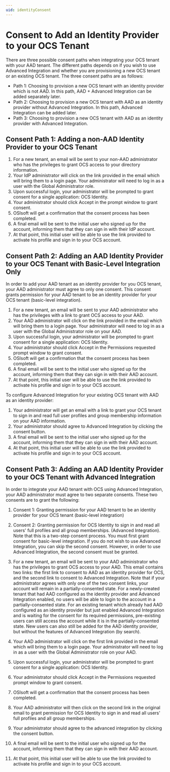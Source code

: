 ```yaml
---
uid: identityConsent
---
```


# Consent to Add an Identity Provider to your OCS Tenant

There are three possible consent paths when integrating your OCS tenant with your AAD tenant. The different paths depends on if you wish to use Advanced Integration and whether you are provisioning a new OCS tenant or an existing OCS tenant. The three consent paths are as follows:
* Path 1: Choosing to provision a new OCS tenant with an identity provider which is not AAD. In this path, AAD + Advanced Integration can be added separately later.
* Path 2: Choosing to provision a new OCS tenant with AAD as an identity provider without Advanced Integration. In this path, Advanced Integration can be added later.
* Path 3: Choosing to provision a new OCS tenant with AAD as an identity provider with Advanced Integration.

## Consent Path 1: Adding a non-AAD Identity Provider to your OCS Tenant

1. For a new tenant, an email will be sent to your non-AAD administrator who has the privileges to grant OCS access to your directory information. 
2. Your IdP administrator will click on the link provided in the email which will bring them to a login page. Your administrator will need to log in as a user with the Global Administrator role.
3. Upon successful login, your administrator will be prompted to grant consent for a single application: OCS Identity.
4. Your administrator should click Accept in the prompt window to grant consent.
5. OSIsoft will get a confirmation that the consent process has been completed.
6. A final email will be sent to the initial user who signed up for the account, informing them that they can sign in with their IdP account.
7. At that point, this initial user will be able to use the link provided to activate his profile and sign in to your OCS account.

## Consent Path 2: Adding an AAD Identity Provider to your OCS Tenant with Basic-Level Integration Only 
In order to add your AAD tenant as an identity provider for you OCS tenant, your AAD administrator must agree to only one consent. This consent grants permission for your AAD tenant to be an identity provider for your OCS tenant (basic-level integration).

1. For a new tenant, an email will be sent to your AAD administrator who has the privileges with a link to grant OCS access to your AAD. 
2. Your AAD administrator will click on the link provided in the email which will bring them to a login page. Your administrator will need to log in as a user with the Global Administrator role on your AAD.
3. Upon successful login, your administrator will be prompted to grant consent for a single application: OCS Identity.
4. Your administrator should click Accept in the Permissions requested prompt window to grant consent.
5. OSIsoft will get a confirmation that the consent process has been completed.
6. A final email will be sent to the initial user who signed up for the account, informing them that they can sign in with their AAD account.
7. At that point, this initial user will be able to use the link provided to activate his profile and sign in to your OCS account.

To configure Advanced Integration for your existing OCS tenant with AAD as an identity provider:
1. Your administrator will get an email with a link to grant your OCS tenant to sign in and read full user profiles and group membership information on  your AAD information. 
2. Your administrator should agree to Advanced Integration by clicking the consent button.
3. A final email will be sent to the initial user who signed up for the account, informing them that they can sign in with their AAD account.
4. At that point, this initial user will be able to use the link provided to activate his profile and sign in to your OCS account.

## Consent Path 3: Adding an AAD Identity Provider to your OCS Tenant with Advanced Integration 
In order to integrate your AAD tenant with OCS using Advanced Integration, your AAD administrator must agree to two separate consents. These two consents are to grant the following: 
1. Consent 1: Granting permission for your AAD tenant to be an identity provider for your OCS tenant (basic-level integration)
2. Consent 2: Granting permission for OCS Identity to sign in and read all users' full profiles and all group memberships. (Advanced Integration).
Note that this is a two-step consent process. You must first grant consent for basic-level integration. If you do not wish to use Advanced Integration, you can skip the second consent. However, in order to use Advanced Integration, the second consent must be granted.

1. For a new tenant, an email will be sent to your AAD administrator who has the privileges to grant OCS access to your AAD. This email contains two links: the first link to consent to AAD as an identity provider for OCS, and the second link to consent to Advanced Integration. Note that if your administrator agrees with only one of the two consent links, your account will remain in a partially-consented state. For a newly-created tenant that had AAD configured as the identity provider and Advanced Integration enabled, no users will be able to login to the account in a partially-consented state. For an existing tenant which already had AAD configured as an identity provider but just enabled Advanced Integration and is waiting for the consent for its required permissions, pre-existing users can still access the account while it is in the partially-consented state. New users can also still be added for the AAD identity provider, but without the features of Advanced Integration (by search).
2. Your AAD administrator will click on the first link provided in the email which will bring them to a login page. Your administrator will need to log in as a user with the Global Administrator role on your AAD.
3. Upon successful login, your administrator will be prompted to grant consent for a single application: OCS Identity.
4. Your administrator should click Accept in the Permissions requested prompt window to grant consent.
5. OSIsoft will get a confirmation that the consent process has been completed.
6. Your AAD administrator will then click on the second link in the original email to grant permission for OCS Identity to sign in and read all users' full profiles and all group memberships. 
7. Your administrator should agree to the advanced integration by clicking the consent button.
8. A final email will be sent to the initial user who signed up for the account, informing them that they can sign in with their AAD account.
9. At that point, this initial user will be able to use the link provided to activate his profile and sign in to your OCS account.
